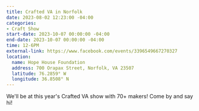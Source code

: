 ```yaml
---
title: Crafted VA in Norfolk
date: 2023-08-02 12:23:00 -04:00
categories:
- Craft Show
start-date: 2023-10-07 00:00:00 -04:00
end-date: 2023-10-07 00:00:00 -04:00
time: 12-6PM
external-link: https://www.facebook.com/events/3396549667270327
location:
  name: Hope House Foundation
  address: 700 Orapax Street, Norfolk, VA 23507
  latitude: 76.2859° W
  longitude: 36.8508° N
---
```


We'll be at this year's Crafted VA show with 70+ makers! Come by and say hi!